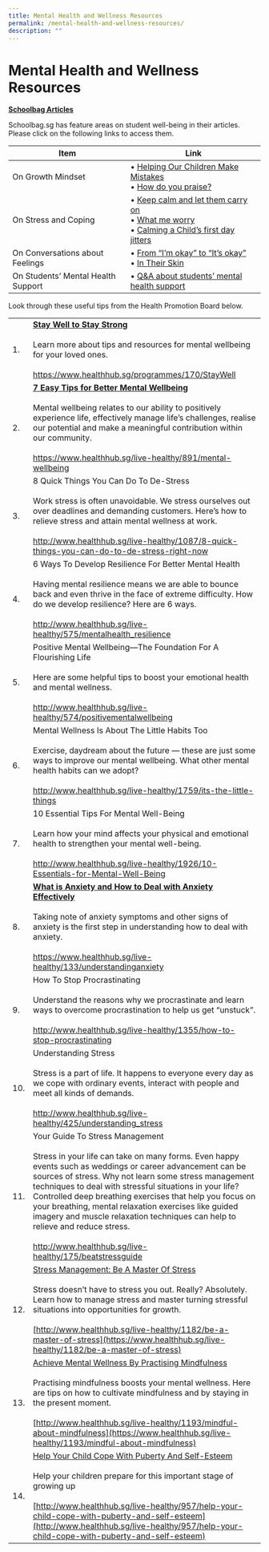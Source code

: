 ```yaml
---
title: Mental Health and Wellness Resources
permalink: /mental-health-and-wellness-resources/
description: ""
---
```

# Mental Health and Wellness Resources
<b><u>Schoolbag Articles</u></b>

Schoolbag.sg has feature areas on student well-being in their articles. Please click on the following links to access them.

| Item                     | Link                      |
|------------------------------------|-----------------------------------------------------------------------------------------|
| On Growth Mindset                  | • [Helping Our Children Make Mistakes](https://www.schoolbag.sg/story/helping-our-children-make-mistakes)<br> • [How do you praise?](https://www.schoolbag.sg/story/how-do-you-praise)                                |
| On Stress and Coping               |• [Keep calm and let them carry on](https://www.schoolbag.sg/story/keep-calm-and-let-them-carry-on)<br>• [What me worry](https://www.schoolbag.sg/story/what-me-worry)<br>• [Calming a Child’s first day jitters](https://www.schoolbag.sg/story/calming-a-child-s-first-day-jitters) |
| On Conversations about Feelings    | • [From “I’m okay” to “It’s okay”](https://www.schoolbag.edu.sg/story/from-i-m-okay-to-it-s-okay)<br>• [In Their Skin](https://www.schoolbag.edu.sg/story/in-their-skin)                                         |
| On Students’ Mental Health Support | • [Q&A about students’ mental health support](https://www.schoolbag.edu.sg/story/q-a-about-students-mental-health-support)                                               |

Look through these useful tips from the Health Promotion Board below.

|     |                                  |
|-----|----------------------------------------------------------------------------------------------------|
| 1.  | <b><u>Stay Well to Stay Strong</u></b><br><br>Learn more about tips and resources for mental wellbeing for your loved ones.<br><br>https://www.healthhub.sg/programmes/170/StayWell                                                                                                                                                                                                                                                                                                                                                                    |
| 2.  | <b><u>7 Easy Tips for Better Mental Wellbeing</u></b><br><br>Mental wellbeing relates to our ability to positively experience life, effectively manage life’s challenges, realise our potential and make a meaningful contribution within our community.<br><br>https://www.healthhub.sg/live-healthy/891/mental-wellbeing                                                                                                                                                                                                                             |
| 3.  | 8 Quick Things You Can Do To De-Stress<br><br>Work stress is often unavoidable. We stress ourselves out over deadlines and demanding customers. Here’s how to relieve stress and attain mental wellness at work.<br><br>http://www.healthhub.sg/live-healthy/1087/8-quick-things-you-can-do-to-de-stress-right-now                                                                                                                                                                                                                       |
| 4.  | 6 Ways To Develop Resilience For Better Mental Health<br><br>Having mental resilience means we are able to bounce back and even thrive in the face of extreme difficulty. How do we develop resilience? Here are 6 ways.<br><br>http://www.healthhub.sg/live-healthy/575/mentalhealth_resilience                                                                                                                                                                                                                                         |
| 5.  | Positive Mental Wellbeing—The Foundation For A Flourishing Life<br><br>Here are some helpful tips to boost your emotional health and mental wellness.<br><br>http://www.healthhub.sg/live-healthy/574/positivementalwellbeing                                                                                                                                                                                                                                                                                                            |
| 6.  | Mental Wellness Is About The Little Habits Too<br><br>Exercise, daydream about the future — these are just some ways to improve our mental wellbeing. What other mental health habits can we adopt?<br><br>http://www.healthhub.sg/live-healthy/1759/its-the-little-things                                                                                                                                                                                                                                                               |
| 7.  | 10 Essential Tips For Mental Well-Being<br><br>Learn how your mind affects your physical and emotional health to strengthen your mental well-being.<br><br>http://www.healthhub.sg/live-healthy/1926/10-Essentials-for-Mental-Well-Being                                                                                                                                                                                                                                                                                                 | 
| 8.  | <b><u>What is Anxiety and How to Deal with Anxiety Effectively</u></b><br><br>Taking note of anxiety symptoms and other signs of anxiety is the first step in understanding how to deal with anxiety.<br><br>https://www.healthhub.sg/live-healthy/133/understandinganxiety                                                                                                                                                                                                                                                                            |
| 9.  | How To Stop Procrastinating<br><br>Understand the reasons why we procrastinate and learn ways to overcome procrastination to help us get “unstuck”.<br><br>http://www.healthhub.sg/live-healthy/1355/how-to-stop-procrastinating                                                                                                                                                                                                                                                                                                         |
| 10. | Understanding Stress<br><br>Stress is a part of life. It happens to everyone every day as we cope with ordinary events, interact with people and meet all kinds of demands.<br><br>http://www.healthhub.sg/live-healthy/425/understanding_stress                                                                                                                                                                                                                                                                                         |
| 11. | Your Guide To Stress Management<br><br>Stress in your life can take on many forms. Even happy events such as weddings or career advancement can be sources of stress. Why not learn some stress management techniques to deal with stressful situations in your life? Controlled deep breathing exercises that help you focus on your breathing, mental relaxation exercises like guided imagery and muscle relaxation techniques can help to relieve and reduce stress.<br><br>http://www.healthhub.sg/live-healthy/175/beatstressguide |
| 12. | [Stress Management: Be A Master Of Stress](https://www.healthhub.sg/live-healthy/1182/be-a-master-of-stress)<br><br>Stress doesn’t have to stress you out. Really? Absolutely. Learn how to manage stress and master turning stressful situations into opportunities for growth.<br><br>[http://www.healthhub.sg/live-healthy/1182/be-a-master-of-stress](https://www.healthhub.sg/live-healthy/1182/be-a-master-of-stress)                                                                                                                                                                                                                                                      |
| 13. | [Achieve Mental Wellness By Practising Mindfulness](https://www.healthhub.sg/live-healthy/1193/mindful-about-mindfulness)<br><br>Practising mindfulness boosts your mental wellness. Here are tips on how to cultivate mindfulness and by staying in the present moment.<br><br>[http://www.healthhub.sg/live-healthy/1193/mindful-about-mindfulness](https://www.healthhub.sg/live-healthy/1193/mindful-about-mindfulness)                                                                                                                                            |
| 14. | [Help Your Child Cope With Puberty And Self-Esteem](http://www.healthhub.sg/live-healthy/957/help-your-child-cope-with-puberty-and-self-esteem)<br><br>Help your children prepare for this important stage of growing up<br><br>[http://www.healthhub.sg/live-healthy/957/help-your-child-cope-with-puberty-and-self-esteem](http://www.healthhub.sg/live-healthy/957/help-your-child-cope-with-puberty-and-self-esteem)                                                                               |